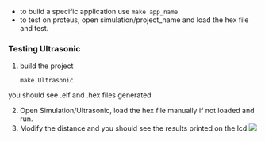 - to build a specific application use `make app_name`
- to test on proteus, open simulation/project_name and load the hex file and test.

### Testing Ultrasonic
1. build the project
	
	`make Ultrasonic`
 
 you should see .elf and .hex files generated

2. Open Simulation/Ultrasonic, load the hex file manually if not loaded and run.
3. Modify the distance and you should see the results printed on the lcd
![](../Ultrasonic.png)